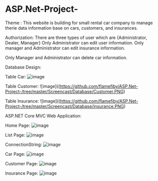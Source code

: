 # ASP.Net-Project-

Theme : This website is building for small rental car company to manage therie data information base on cars, customers, and insurances.

Authorization:
There are three types of user which are {Administrator, Dealer, Manager}
Only Administrator can edit user information.
Only manager and Administrator can edit insurance information.

Only Manager and Administrator can delete car information.



Database Design:

Table Car:
![image](https://github.com/flamefiby/ASP.Net-Project-/tree/master/Screencast/Database/Car.PNG)

Table Customer:
![image]((https://github.com/flamefiby/ASP.Net-Project-/tree/master/Screencast/Database/Customer.PNG)

Table Insurance:
![image]((https://github.com/flamefiby/ASP.Net-Project-/tree/master/Screencast/Database/insurance.PNG)


ASP.NET Core MVC Web Application:

Home Page:
![image](https://github.com/flamefiby/ASP.Net-Project-/tree/master/Screencast/home.PNG)

List Page:
![image](https://github.com/flamefiby/ASP.Net-Project-/tree/master/Screencast/list.PNG)

ConnectionString:
![image](https://github.com/flamefiby/ASP.Net-Project-/tree/master/Screencast/connectionString.PNG)

Car Page:
![image](https://github.com/flamefiby/ASP.Net-Project-/tree/master/Screencast/carPage.PNG)

Customer Page:
![image](https://github.com/flamefiby/ASP.Net-Project-/tree/master/Screencast/customerPage.PNG)

Insurance Page:
![image](https://github.com/flamefiby/ASP.Net-Project-/tree/master/Screencast/InsurancePage.PNG)
